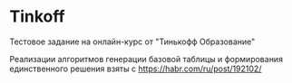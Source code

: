 # Tinkoff
Тестовое задание на онлайн-курс от "Тинькофф Образование"

Реализации алгоритмов генерации базовой таблицы и формирования единственного решения взяты с https://habr.com/ru/post/192102/
